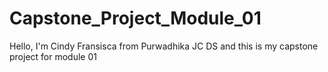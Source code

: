 # Capstone_Project_Module_01

Hello, 
I'm Cindy Fransisca from Purwadhika JC DS and this is my capstone project for module 01
